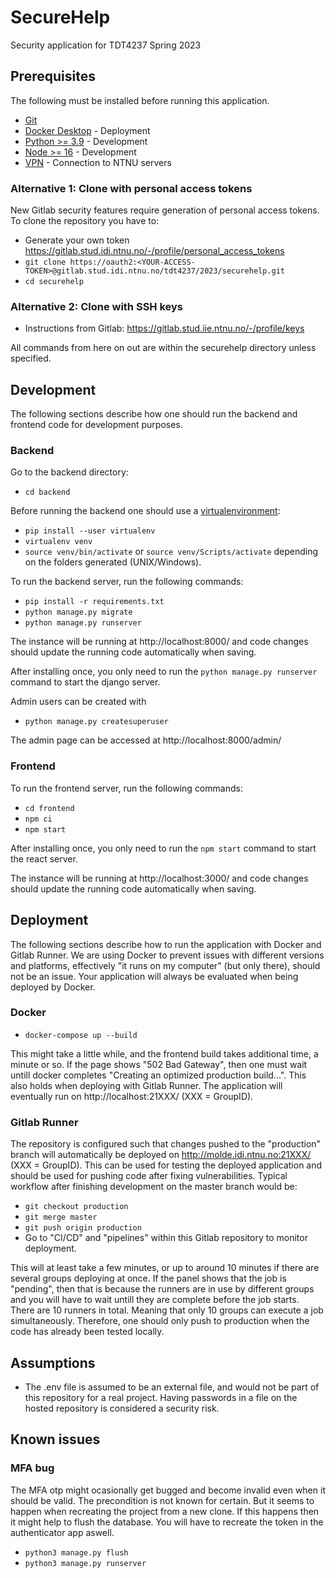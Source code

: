 # SecureHelp

Security application for TDT4237 Spring 2023

## Prerequisites

The following must be installed before running this application.

- [Git](https://git-scm.com/downloads/)
- [Docker Desktop](https://docs.docker.com/engine/install/) - Deployment
- [Python >= 3.9](https://www.python.org/) - Development
- [Node >= 16](https://nodejs.org/en/) - Development
- [VPN](https://i.ntnu.no/wiki/-/wiki/English/Install+VPN) - Connection to NTNU servers

### Alternative 1: Clone with personal access tokens

New Gitlab security features require generation of personal access tokens. To clone the repository you have to:

- Generate your own token https://gitlab.stud.idi.ntnu.no/-/profile/personal_access_tokens
- `git clone https://oauth2:<YOUR-ACCESS-TOKEN>@gitlab.stud.idi.ntnu.no/tdt4237/2023/securehelp.git`
- `cd securehelp`

### Alternative 2: Clone with SSH keys

- Instructions from Gitlab: https://gitlab.stud.iie.ntnu.no/-/profile/keys

All commands from here on out are within the securehelp directory unless specified.

## Development

The following sections describe how one should run the backend and frontend code for development purposes.

### Backend

Go to the backend directory:

- `cd backend`

Before running the backend one should use a [virtualenvironment](https://virtualenv.pypa.io/en/latest/index.html):

- `pip install --user virtualenv`
- `virtualenv venv`
- `source venv/bin/activate` or `source venv/Scripts/activate` depending on the folders generated (UNIX/Windows).

To run the backend server, run the following commands:

- `pip install -r requirements.txt`
- `python manage.py migrate`
- `python manage.py runserver`

The instance will be running at http://localhost:8000/ and code changes should update the running code automatically when saving.

After installing once, you only need to run the `python manage.py runserver` command to start the django server.

Admin users can be created with

- `python manage.py createsuperuser`

The admin page can be accessed at http://localhost:8000/admin/

### Frontend

To run the frontend server, run the following commands:

- `cd frontend`
- `npm ci`
- `npm start`

After installing once, you only need to run the `npm start` command to start the react server.

The instance will be running at http://localhost:3000/ and code changes should update the running code automatically when saving.

## Deployment

The following sections describe how to run the application with Docker and Gitlab Runner. We are using Docker to prevent issues with different versions and platforms, effectively "it runs on my computer" (but only there), should not be an issue. Your application will always be evaluated when being deployed by Docker.

### Docker

- `docker-compose up --build`

This might take a little while, and the frontend build takes additional time, a minute or so. If the page shows "502 Bad Gateway", then one must wait untill docker completes "Creating an optimized production build...". This also holds when deploying with Gitlab Runner. The application will eventually run on http://localhost:21XXX/ (XXX = GroupID).

### Gitlab Runner

The repository is configured such that changes pushed to the "production" branch will automatically be deployed on http://molde.idi.ntnu.no:21XXX/ (XXX = GroupID). This can be used for testing the deployed application and should be used for pushing code after fixing vulnerabilities. Typical workflow after finishing development on the master branch would be:

- `git checkout production`
- `git merge master`
- `git push origin production`
- Go to "CI/CD" and "pipelines" within this Gitlab repository to monitor deployment.

This will at least take a few minutes, or up to around 10 minutes if there are several groups deploying at once. If the panel shows that the job is "pending", then that is because the runners are in use by different groups and you will have to wait untill they are complete before the job starts. There are 10 runners in total. Meaning that only 10 groups can execute a job simultaneously. Therefore, one should only push to production when the code has already been tested locally.

## Assumptions

- The .env file is assumed to be an external file, and would not be part of this repository for a real project. Having passwords in a file on the hosted repository is considered a security risk.

## Known issues

### MFA bug

The MFA otp might ocasionally get bugged and become invalid even when it should be valid. The precondition is not known for certain. But it seems to happen when recreating the project from a new clone. If this happens then it might help to flush the database. You will have to recreate the token in the authenticator app aswell.

- `python3 manage.py flush`
- `python3 manage.py runserver`
